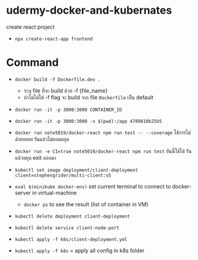 # udermy-docker-and-kubernates

create react project
- `npx create-react-app frontend`

# Command
- `docker build -f Dockerfile.dev .`
  - ระบุ file ที่จะ build ด้วย -f {file_name}
  - ถ้าไม่ได้ใส่ -f flag จะ build จาก file `Dockerfile` เป็น default
- `docker run -it -p 3000:3000 CONTAINER_ID`
- `docker run -it -p 3000:3000 -v $(pwd):/app 4789810b25b5`
- `docker run note5019/docker-react npm run test -- --coverage` ใช้การไม่ด้ายยยยย รันแล้วไม่ยอมหยุด
- `docker run -e CI=true note5019/docker-react npm run test` อันนี้ใช้ได้ รันแล้วหยุด exit ออกมา
- `kubectl set image deployment/client-deployment client=stephengrider/multi-client:v5 `


- `eval $(minikube docker-env)` set current terminal to connect to docker-server in virtual-machine
  - `docker ps` to see the result (list of container in VM)

- `kubectl delete deployment client-deployment`
- `kubectl delete service client-node-port`
- `kubectl apply -f k8s/client-deployment.yml` 
- `kubectl apply -f k8s` = apply all config in k8s folder
